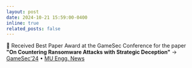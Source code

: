 ```yaml
---
layout: post
date: 2024-10-21 15:59:00-0400
inline: true
related_posts: false
---
```


:tada: Received Best Paper Award at the GameSec Conference for the paper <b>"On Countering Ransomware Attacks with Strategic Deception"</b> &rarr; <a target="#blank" href="https://www.gamesec-conf.org/">GameSec'24</a> &#8226; <a target="#blank" href="https://engineering.missouri.edu/2024/university-of-missouri-students-receive-best-paper-award-at-gamesec-2024/">MU Engg. News</a>
